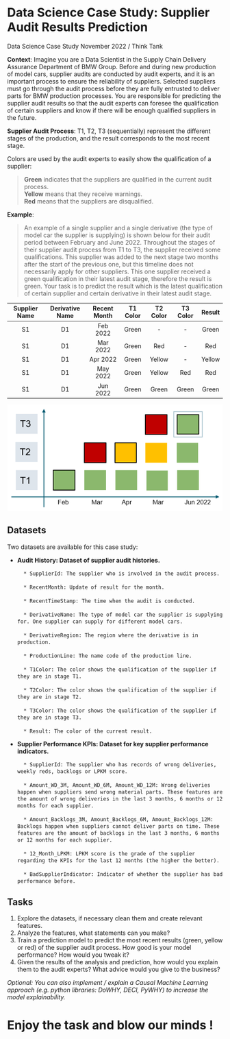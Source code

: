 # Data Science Case Study: Supplier Audit Results Prediction
Data Science Case Study November 2022 / Think Tank

**Context**: Imagine you are a Data Scientist in the Supply Chain Delivery Assurance Department of BMW Group. Before and during new production of model cars, supplier audits are conducted by audit experts, and it is an important process to ensure the reliability of suppliers. Selected suppliers must go through the audit process before they are fully entrusted to deliver parts for BMW production processes. You are responsible for predicting the supplier audit results so that the audit experts can foresee the qualification of certain suppliers and know if there will be enough qualified suppliers in the future.

**Supplier Audit Process**: T1, T2, T3 (sequentially) represent the different stages of the production, and the result corresponds to the most recent stage.

Colors are used by the audit experts to easily show the qualification of a supplier:

> **Green** indicates that the suppliers are qualified in the current audit process. \
**Yellow** means that they receive warnings. \
**Red** means that the suppliers are disqualified.

**Example**: 

> An example of a single supplier and a single derivative (the type of model car the supplier is supplying) is shown below for their audit period between February and June 2022. Throughout the stages of their supplier audit process from T1 to T3, the supplier received some qualifications. This supplier was added to the next stage two months after the start of the previous one, but this timeline does not necessarily apply for other suppliers. This one supplier received a green qualification in their latest audit stage, therefore the result is green. Your task is to predict the result which is the latest qualification of certain supplier and certain derivative in their latest audit stage.

|Supplier Name |Derivative Name|Recent Month|T1 Color|T2 Color|T3 Color|Result|
|:-:|:-:|:-:|:-:|:-:|:-:|:-:|
|S1|D1|Feb 2022|Green|-|-|Green|
|S1|D1|Mar 2022|Green|Red|-|Red|
|S1|D1|Apr 2022|Green|Yellow|-|Yellow|
|S1|D1|May 2022|Green|Yellow|Red|Red|
|S1|D1|Jun 2022|Green|Green|Green|Green|

![alt text](https://github.com/ThinkTankBMWGroup/DataScienceStudyCase/blob/main/Example.PNG?raw=true)

## Datasets
Two datasets are available for this case study:

- **Audit History: Dataset of supplier audit histories.**

		* SupplierId: The supplier who is involved in the audit process.

		* RecentMonth: Update of result for the month.

		* RecentTimeStamp: The time when the audit is conducted.

		* DerivativeName: The type of model car the supplier is supplying for. One supplier can supply for different model cars.

		* DerivativeRegion: The region where the derivative is in production.

		* ProductionLine: The name code of the production line.

		* T1Color: The color shows the qualification of the supplier if they are in stage T1.

		* T2Color: The color shows the qualification of the supplier if they are in stage T2.

		* T3Color: The color shows the qualification of the supplier if they are in stage T3.

		* Result: The color of the current result.

- **Supplier Performance KPIs: Dataset for key supplier performance indicators.**

		* SupplierId: The supplier who has records of wrong deliveries, weekly reds, backlogs or LPKM score.
	
		* Amount_WD_3M, Amount_WD_6M, Amount_WD_12M: Wrong deliveries happen when suppliers send wrong material parts. These features are the amount of wrong deliveries in the last 3 months, 6 months or 12 months for each supplier.

		* Amount_Backlogs_3M, Amount_Backlogs_6M, Amount_Backlogs_12M: Backlogs happen when suppliers cannot deliver parts on time. These features are the amount of backlogs in the last 3 months, 6 months or 12 months for each supplier.

		* 12_Month_LPKM: LPKM score is the grade of the supplier regarding the KPIs for the last 12 months (the higher the better).

		* BadSupplierIndicator: Indicator of whether the supplier has bad performance before.

## Tasks

1. Explore the datasets, if necessary clean them and create relevant features.
2. Analyze the features, what statements can you make?
3. Train a prediction model to predict the most recent results (green, yellow or red) of the supplier audit process. How good is your model performance? How would you tweak it?
4. Given the results of the analysis and prediction, how would you explain them to the audit experts? What advice would you give to the business?

*Optional: You can also implement / explain a Causal Machine Learning approach (e.g. python libraries: DoWHY, DECI, PyWHY) to increase the model explainability.*

# Enjoy the task and blow our minds !
